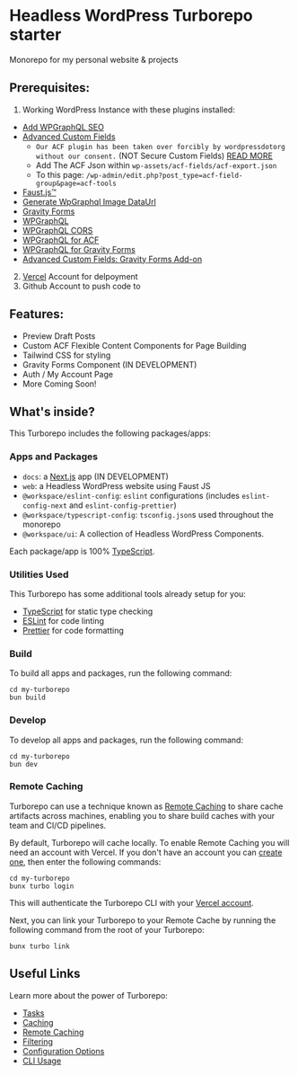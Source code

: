 # Headless WordPress Turborepo starter

Monorepo for my personal website & projects

## Prerequisites:
1. Working WordPress Instance with these plugins installed:
- [Add WPGraphQL SEO](https://github.com/ashhitch/wp-graphql-yoast-seo)
- [Advanced Custom Fields](https://www.advancedcustomfields.com/)
    - `Our ACF plugin has been taken over forcibly by wordpressdotorg without our consent.` (NOT Secure Custom Fields) [READ MORE](https://www.advancedcustomfields.com/blog/acf-plugin-no-longer-available-on-wordpress-org/)
    - Add The ACF Json within `wp-assets/acf-fields/acf-export.json`
    - To this page: `/wp-admin/edit.php?post_type=acf-field-group&page=acf-tools`
- [Faust.js™](https://faustjs.org/)
- [Generate WpGraphql Image DataUrl](https://github.com/dipankarmaikap/wp-graphql-image-dataurl)
- [Gravity Forms](https://www.gravityforms.com/)
- [WPGraphQL](https://www.wpgraphql.com/)
- [WPGraphQL CORS](https://www.wpgraphql.com/extenstion-plugins/wpgraphql-cors)
- [WPGraphQL for ACF](https://github.com/wp-graphql/wpgraphql-acf)
- [WPGraphQL for Gravity Forms](https://github.com/AxeWP/wp-graphql-gravity-forms)
- [Advanced Custom Fields: Gravity Forms Add-on ](https://wordpress.org/plugins/acf-gravityforms-add-on/)
2. [Vercel](https://vercel.com/) Account for delpoyment
3. Github Account to push code to


## Features:
- Preview Draft Posts
- Custom ACF Flexible Content Components for Page Building
- Tailwind CSS for styling
- Gravity Forms Component (IN DEVELOPMENT)
- Auth / My Account Page
- More Coming Soon!

## What's inside?

This Turborepo includes the following packages/apps:


### Apps and Packages

- `docs`: a [Next.js](https://nextjs.org/) app (IN DEVELOPMENT)
- `web`: a Headless WordPress website using Faust JS
- `@workspace/eslint-config`: `eslint` configurations (includes `eslint-config-next` and `eslint-config-prettier`)
- `@workspace/typescript-config`: `tsconfig.json`s used throughout the monorepo
- `@workspace/ui`: A collection of Headless WordPress Components.

Each package/app is 100% [TypeScript](https://www.typescriptlang.org/).

### Utilities Used

This Turborepo has some additional tools already setup for you:

- [TypeScript](https://www.typescriptlang.org/) for static type checking
- [ESLint](https://eslint.org/) for code linting
- [Prettier](https://prettier.io) for code formatting

### Build


To build all apps and packages, run the following command:

```
cd my-turborepo
bun build
```

### Develop

To develop all apps and packages, run the following command:

```
cd my-turborepo
bun dev
```

### Remote Caching

Turborepo can use a technique known as [Remote Caching](https://turbo.build/repo/docs/core-concepts/remote-caching) to share cache artifacts across machines, enabling you to share build caches with your team and CI/CD pipelines.

By default, Turborepo will cache locally. To enable Remote Caching you will need an account with Vercel. If you don't have an account you can [create one](https://vercel.com/signup), then enter the following commands:

```
cd my-turborepo
bunx turbo login
```

This will authenticate the Turborepo CLI with your [Vercel account](https://vercel.com/docs/concepts/personal-accounts/overview).

Next, you can link your Turborepo to your Remote Cache by running the following command from the root of your Turborepo:

```
bunx turbo link
```

## Useful Links

Learn more about the power of Turborepo:

- [Tasks](https://turbo.build/repo/docs/core-concepts/monorepos/running-tasks)
- [Caching](https://turbo.build/repo/docs/core-concepts/caching)
- [Remote Caching](https://turbo.build/repo/docs/core-concepts/remote-caching)
- [Filtering](https://turbo.build/repo/docs/core-concepts/monorepos/filtering)
- [Configuration Options](https://turbo.build/repo/docs/reference/configuration)
- [CLI Usage](https://turbo.build/repo/docs/reference/command-line-reference)

